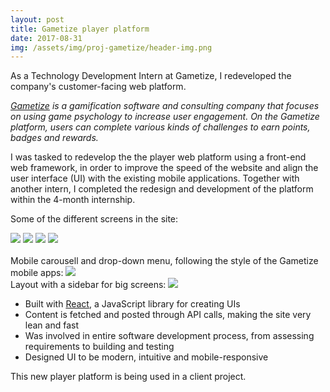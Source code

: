 ```yaml
---
layout: post
title: Gametize player platform
date: 2017-08-31
img: /assets/img/proj-gametize/header-img.png
---
```


As a Technology Development Intern at Gametize, I redeveloped the company's customer-facing web platform.

_[Gametize](https://gametize.com/index) is a gamification software and consulting company that focuses on using game psychology to increase user engagement. On the Gametize platform, users can complete various kinds of challenges to earn points, badges and rewards._

I was tasked to redevelop the the player web platform using a front-end web framework, in order to improve the speed of the website and align the user interface (UI) with the existing mobile applications. Together with another intern, I completed the redesign and development of the platform within the 4-month internship.

Some of the different screens in the site:
<div class="gallery g4col">
  <img src="../assets/img/proj-gametize/1home.png">
  <img src="../assets/img/proj-gametize/2featured.png">
  <img src="../assets/img/proj-gametize/3topicsearch.png">
  <img src="../assets/img/proj-gametize/4challenge.png">
</div>

<br>
Mobile carousell and drop-down menu, following the style of the Gametize mobile apps:

<img src="../assets/img/proj-gametize/projecthome-mobile.png">

<br>
Layout with a sidebar for big screens:

<img src="../assets/img/proj-gametize/projecthome.png">


- Built with [React](https://facebook.github.io/react/), a JavaScript library for creating UIs
- Content is fetched and posted through API calls, making the site very lean and fast
- Was involved in entire software development process, from assessing requirements to building and testing
- Designed UI to be modern, intuitive and mobile-responsive


This new player platform is being used in a client project.